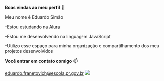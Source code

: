 **Boas vindas ao meu perfil** 💙

Meu nome é Eduardo Simão 

-Estou estudando na [Alura](https://cursos.alura.com.br/dashboard)

-Estou me desenvolvendo na linguagem JavaScript

-Utilizo esse espaço para minha organização e compartilhamento dos meu projetos desenvolvidos

**Você entrar em contato comigo** 📫

eduardo.franetovich@escola.pr.gov.br 
![](https://media2.giphy.com/media/v1.Y2lkPTc5MGI3NjExMGJhZmNiY2NmMjk3NTM0ZGRlMDFkYTRlZTBiNDdhNTM2MDM4NWM2NSZlcD12MV9pbnRlcm5hbF9naWZzX2dpZklkJmN0PWc/eSwGh3YK54JKU/giphy.gif)
